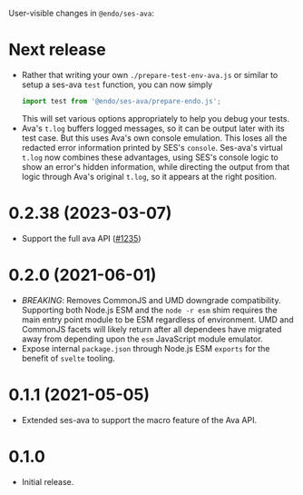User-visible changes in `@endo/ses-ava`:

# Next release

- Rather that writing your own `./prepare-test-env-ava.js` or similar
  to setup a ses-ava `test` function, you can now simply
  ```js
  import test from '@endo/ses-ava/prepare-endo.js';
  ```
  This will set various options appropriately to help you debug your tests.
- Ava's `t.log` buffers logged messages, so it can be output later with its
  test case. But this uses Ava's own console emulation.
  This loses all the redacted error information printed by SES's `console`.
  Ses-ava's virtual `t.log` now combines these advantages,
  using SES's console logic to show an error's hidden information,
  while directing the output from that logic through Ava's original `t.log`,
  so it appears at the right position.

# 0.2.38 (2023-03-07)

* Support the full ava API ([#1235](https://github.com/endojs/endo/issues/1235))

# 0.2.0 (2021-06-01)

* *BREAKING*: Removes CommonJS and UMD downgrade compatibility.
  Supporting both Node.js ESM and the `node -r esm` shim requires the main
  entry point module to be ESM regardless of environment.
  UMD and CommonJS facets will likely return after all dependees have migrated
  away from depending upon the `esm` JavaScript module emulator.
* Expose internal `package.json` through Node.js ESM `exports` for the benefit
  of `svelte` tooling.

# 0.1.1 (2021-05-05)

- Extended ses-ava to support the macro feature of the Ava API.

# 0.1.0

- Initial release.
